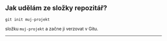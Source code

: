 ## Jak udělám ze složky repozitář?

```
git init muj-projekt
```

složku `muj-projekt` a začne ji verzovat v Gitu.

---
